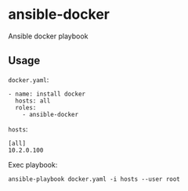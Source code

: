 # ansible-docker
Ansible docker playbook

## Usage

`docker.yaml`:

```
- name: install docker
  hosts: all
  roles:
    - ansible-docker
```

`hosts`:

```
[all]
10.2.0.100
```

Exec playbook:

```
ansible-playbook docker.yaml -i hosts --user root
```
